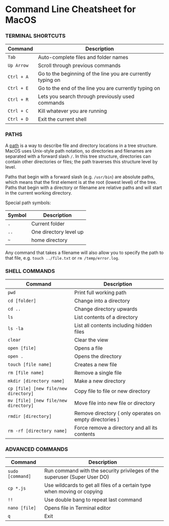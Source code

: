 # Command Line Cheatsheet for MacOS

### TERMINAL SHORTCUTS

| Command | Description |
| ------------- | ------------- |
| `Tab` | Auto-complete files and folder names |
| `Up Arrow`| Scroll through previous commands |
| `Ctrl + A` | Go to the beginning of the line you are currently typing on |
| `Ctrl + E` | Go to the end of the line you are currently typing on |
| `Ctrl + R` | Lets you search through previously used commands |
| `Ctrl + C` | Kill whatever you are running |
| `Ctrl + D` | Exit the current shell |

### PATHS

A [path](https://en.wikipedia.org/wiki/Path_(computing)) is a way to describe file and directory locations in a tree structure. MacOS uses Unix-style path notation, so directories and filenames are separated with a forward slash `/`. In this tree structure, directories can contain other directories or files; the path traverses this structure level by level. 

Paths that begin with a forward slash (e.g. `/usr/bin`) are absolute paths, which means that the first element is at the root (lowest level) of the tree. Paths that begin with a directory or filename are relative paths and will start in the current working directory.

Special path symbols:

| Symbol | Description |
| ------------- | ------------- |
| `.` | Current folder |
| `..` | One directory level up |
| `~` | home directory |

Any command that takes a filename will also allow you to specify the path to that file, e.g. `touch ../file.txt` or `rm /temp/error.log`.

### SHELL COMMANDS

| Command | Description |
| ------------- | ------------- |
| `pwd` | Print full working path |
| `cd [folder]` | Change into a directory |
| `cd ..` | Change directory upwards |
| `ls` | List contents of a directory |
| `ls -la` | List all contents including hidden files |
| `clear` | Clear the view |
| `open [file]` | Opens a file |
| `open .` | Opens the directory |
| `touch [file name]`| Creates a new file |
| `rm [file name]`| Remove a single file |
| `mkdir [directory name]` | Make a new directory |
| `cp [file] [new file/new directory]` | Copy file to file or new directory |
| `mv [file] [new file/new directory]` | Move file into new file or directory |
| `rmdir [directory]` | Remove directory ( only operates on empty directories ) |
| `rm -rf [directory name]` | Force remove a directory and all its contents | 


### ADVANCED COMMANDS
| Command | Description |
| ------------- | ------------- |
| `sudo [command]` | Run command with the security privileges of the superuser (Super User DO) |
| `cp *.js`| Use wildcards to get all files of a certain type when moving or copying|
| `!!` | Use double bang to repeat last command |
| `nano [file]` | Opens file in Terminal editor |
| `q` | Exit |
